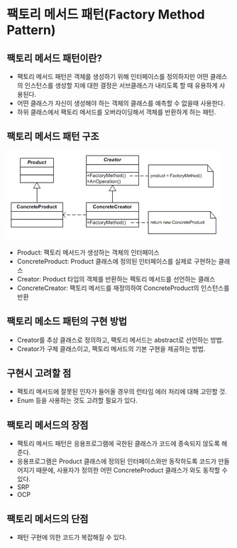 # 팩토리 메서드 패턴(Factory Method Pattern)

## 팩토리 메서드 패턴이란?

- 팩토리 메서드 패턴은 객체를 생성하기 위해 인터페이스를 정의하지만 어떤 클래스의 인스턴스를 생성할 지에 대한 결정은
서브클래스가 내리도록 할 때 유용하게 사용된다.
- 어떤 클래스가 자신이 생성해야 하는 객체의 클래스를 예측할 수 없을때 사용한다.
- 하위 클래스에서 팩토리 메서드를 오버라이딩해서 객체를 반환하게 하는 패턴.

## 팩토리 메서드 패턴 구조

![Factory Method Pattern Structure](../../images/FactoryMethod.png)

- Product: 팩토리 메서드가 생성하는 객체의 인터페이스
- ConcreteProduct: Product 클래스에 정의된 인터페이스를 실제로 구현하는 클래스
- Creator: Product 타입의 객체를 반환하는 팩토리 메서드를 선언하는 클래스
- ConcreteCreator: 팩토리 메서드를 재정의하여 ConcreteProduct의 인스턴스를 반환

## 팩토리 메소드 패턴의 구현 방법

- Creator를 추상 클래스로 정의하고, 팩토리 메서드는 abstract로 선언하는 방법.
- Creator가 구체 클래스이고, 팩토리 메서드의 기본 구현을 제공하는 방법.

## 구현시 고려할 점

- 팩토리 메서드에 잘못된 인자가 들어올 경우의 런타임 에러 처리에 대해 고민할 것.
- Enum 등을 사용하는 것도 고려할 필요가 있다.

## 팩토리 메서드의 장점

- 팩토리 메서드 패턴은 응용프로그램에 국한된 클래스가 코드에 종속되지 않도록 해준다.
- 응용프로그램은 Product 클래스에 정의된 인터페이스와만 동작하도록 코드가 만들어지기 때문에, 사용자가 정의한 어떤 ConcreteProduct
클래스가 와도 동작할 수 있다.
- SRP
- OCP

## 팩토리 메서드의 단점

- 패턴 구현에 의한 코드가 복잡해질 수 있다.

